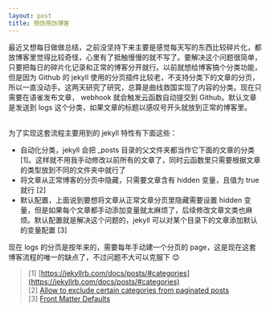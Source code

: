```yaml
---
layout: post
title: 捯饬捯饬博客
---
```

最近又想每日做做总结，之前没坚持下来主要是感觉每天写的东西比较碎片化，都放博客里觉得比较奇怪，心里有了抵触慢慢的就不写了。要解决这个问题很简单，只要把每日的碎片化记录和正常的博客分开就行。以前就想给博客搞个分类功能，但是因为 Github 的 jekyll 使用的分页插件比较老，不支持分类下的文章的分页，所以一直没动手。这两天研究了研究，总算是曲线救国实现了内容的分类。现在只需要在语雀发布文章， webhook 就会触发云函数自动提交到 Github。默认文章是发送到 logs 这个分类，如果文章的标题以感叹号开头就放到正常的博客里。<br />​

为了实现这套流程主要用到的 jekyll 特性有下面这些：

-  自动化分类，jekyll 会把 _posts 目录的父文件夹都当作它下面的文章的分类 [1]。这样就不用我手动修改以前所有的文章了，同时云函数里只需要根据文章的类型放到不同的文件夹中就行了
- 将文章从正常博客的分页中隐藏，只需要文章含有 hidden 变量，且值为 true 就行 [2]
- 默认配置，上面说到要想将文章从正常文章分页里隐藏需要设置 hidden 变量，但是如果每个文章都手动添加变量就太麻烦了，后续修改文章文类也麻烦。默认配置就是解决这个问题的，jekyll 可以对某个目录下的文章添加默认的变量配置 [3]

现在 logs 的分页是按年来的，需要每年手动建一个分页的 page，这是现在这套博客流程的唯一的缺点了，不过问题不大可以克服下 😊
> [1] [https://jekyllrb.com/docs/posts/#categories](https://jekyllrb.com/docs/posts/#categories)
> ​<br />
> [2] [Allow to exclude certain categories from paginated posts](https://github.com/jekyll/jekyll-paginate/issues/6)
> ​<br />
> [3] [Front Matter Defaults](https://jekyllrb.com/docs/configuration/front-matter-defaults/)


